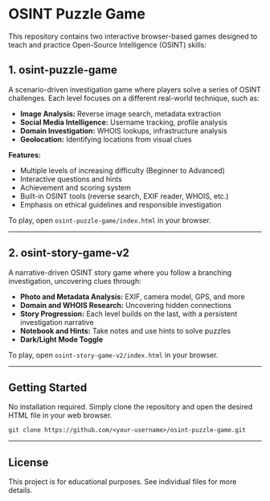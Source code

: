 # OSINT Puzzle Game

This repository contains two interactive browser-based games designed to teach and practice Open-Source Intelligence (OSINT) skills:

## 1. osint-puzzle-game
A scenario-driven investigation game where players solve a series of OSINT challenges. Each level focuses on a different real-world technique, such as:
- **Image Analysis:** Reverse image search, metadata extraction
- **Social Media Intelligence:** Username tracking, profile analysis
- **Domain Investigation:** WHOIS lookups, infrastructure analysis
- **Geolocation:** Identifying locations from visual clues

**Features:**
- Multiple levels of increasing difficulty (Beginner to Advanced)
- Interactive questions and hints
- Achievement and scoring system
- Built-in OSINT tools (reverse search, EXIF reader, WHOIS, etc.)
- Emphasis on ethical guidelines and responsible investigation

To play, open `osint-puzzle-game/index.html` in your browser.

---

## 2. osint-story-game-v2
A narrative-driven OSINT story game where you follow a branching investigation, uncovering clues through:
- **Photo and Metadata Analysis:** EXIF, camera model, GPS, and more
- **Domain and WHOIS Research:** Uncovering hidden connections
- **Story Progression:** Each level builds on the last, with a persistent investigation narrative
- **Notebook and Hints:** Take notes and use hints to solve puzzles
- **Dark/Light Mode Toggle**

To play, open `osint-story-game-v2/index.html` in your browser.

---

## Getting Started
No installation required. Simply clone the repository and open the desired HTML file in your web browser.

```
git clone https://github.com/<your-username>/osint-puzzle-game.git
```

---

## License
This project is for educational purposes. See individual files for more details.
